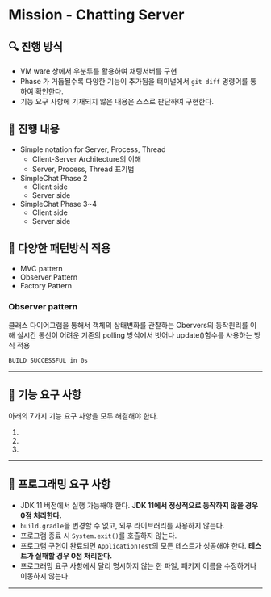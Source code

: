 # Mission - Chatting Server

## 🔍 진행 방식

- VM ware 상에서 우분투를 활용하여 채팅서버를 구현
- Phase 가 거듭될수록 다양한 기능이 추가됨을 터미널에서 `git diff` 명령어를 통하여 확인한다.   
- 기능 요구 사항에 기재되지 않은 내용은 스스로 판단하여 구현한다.

## 📮 진행 내용

- Simple notation for Server, Process, Thread
    - Client-Server Architecture의 이해
    - Server, Process, Thread 표기법
- SimpleChat Phase 2
    - Client side
    - Server side
- SimpleChat Phase 3~4
    - Client side
    - Server side

## 🚨 다양한 패턴방식 적용

- MVC pattern
- Observer Pattern 
- Factory Pattern 

### Observer pattern
클래스 다이어그램을 통해서 객체의 상태변화를 관찰하는 Obervers의 동작원리를 이해
실시간 통신이 어려운 기존의 polling 방식에서 벗어나 update()함수를 사용하는 방식 적용


```
BUILD SUCCESSFUL in 0s
```

---

## 🚀 기능 요구 사항
아래의 7가지 기능 요구 사항을 모두 해결해야 한다.

1.
2.
3. 

---

## 🎯 프로그래밍 요구 사항

- JDK 11 버전에서 실행 가능해야 한다. **JDK 11에서 정상적으로 동작하지 않을 경우 0점 처리한다.**
- `build.gradle`을 변경할 수 없고, 외부 라이브러리를 사용하지 않는다.
- 프로그램 종료 시 `System.exit()`를 호출하지 않는다.
- 프로그램 구현이 완료되면 `ApplicationTest`의 모든 테스트가 성공해야 한다. **테스트가 실패할 경우 0점 처리한다.**
- 프로그래밍 요구 사항에서 달리 명시하지 않는 한 파일, 패키지 이름을 수정하거나 이동하지 않는다.

---
